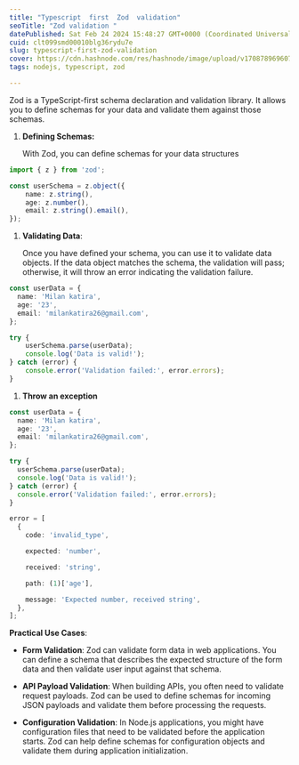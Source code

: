 ```yaml
---
title: "Typescript  first  Zod  validation"
seoTitle: "Zod validation "
datePublished: Sat Feb 24 2024 15:48:27 GMT+0000 (Coordinated Universal Time)
cuid: clt099smd00010blg36rydu7e
slug: typescript-first-zod-validation
cover: https://cdn.hashnode.com/res/hashnode/image/upload/v1708789696076/b63cd878-98c6-4a08-9a7d-2cde9beabec4.png
tags: nodejs, typescript, zod

---
```


Zod is a TypeScript-first schema declaration and validation library. It allows you to define schemas for your data and validate them against those schemas.

1. **Defining Schemas:**
    
    With Zod, you can define schemas for your data structures
    

```typescript
import { z } from 'zod';

const userSchema = z.object({
    name: z.string(),
    age: z.number(),
    email: z.string().email(),
});
```

1. **Validating Data**:
    
    Once you have defined your schema, you can use it to validate data objects. If the data object matches the schema, the validation will pass; otherwise, it will throw an error indicating the validation failure.
    

```typescript
const userData = {
  name: 'Milan katira',
  age: '23',
  email: 'milankatira26@gmail.com',
};

try {
    userSchema.parse(userData);
    console.log('Data is valid!');
} catch (error) {
    console.error('Validation failed:', error.errors);
}
```

1. **Throw an exception**
    

```typescript
const userData = {
  name: 'Milan katira',
  age: '23',
  email: 'milankatira26@gmail.com',
};

try {
  userSchema.parse(userData);
  console.log('Data is valid!');
} catch (error) {
  console.error('Validation failed:', error.errors);
}
```

```typescript
error = [
  {
    code: 'invalid_type',

    expected: 'number',

    received: 'string',

    path: (1)['age'],

    message: 'Expected number, received string',
  },
];
```

**Practical Use Cases**:

* **Form Validation**: Zod can validate form data in web applications. You can define a schema that describes the expected structure of the form data and then validate user input against that schema.
    
* **API Payload Validation**: When building APIs, you often need to validate request payloads. Zod can be used to define schemas for incoming JSON payloads and validate them before processing the requests.
    
* **Configuration Validation**: In Node.js applications, you might have configuration files that need to be validated before the application starts. Zod can help define schemas for configuration objects and validate them during application initialization.